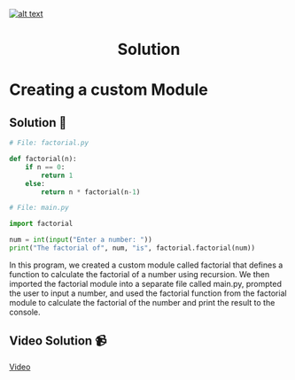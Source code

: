 <a href="https://www.core-code.io/">

![alt text](https://uploads-ssl.webflow.com/5eb2f56932c3562feab232e3/5f73550d00249e7e96c9f3de_Logo.png 'corecodeio')

</a>

<h1 align="center">Solution</h1>

# Creating a custom Module



## Solution 🏁
    
```python
# File: factorial.py

def factorial(n):
    if n == 0:
        return 1
    else:
        return n * factorial(n-1)
```


```python
# File: main.py

import factorial

num = int(input("Enter a number: "))
print("The factorial of", num, "is", factorial.factorial(num))

```

In this program, we created a custom module called factorial that defines a function to calculate the factorial of a number using recursion. We then imported the factorial module into a separate file called main.py, prompted the user to input a number, and used the factorial function from the factorial module to calculate the factorial of the number and print the result to the console.

## Video Solution 📹

[Video](https://youtu.be/YmhRIHYiAGA)
